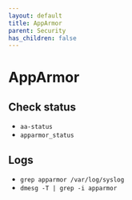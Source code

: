 ```yaml
---
layout: default
title: AppArmor
parent: Security
has_children: false
---
```


# AppArmor

## Check status

- `aa-status`
- `apparmor_status`

## Logs

- `grep apparmor /var/log/syslog`
- `dmesg -T | grep -i apparmor`
